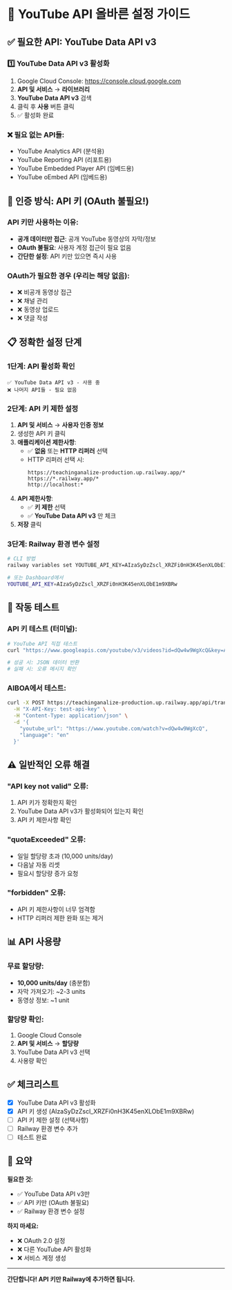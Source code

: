 # 🎥 YouTube API 올바른 설정 가이드

## ✅ 필요한 API: YouTube Data API v3

### 1️⃣ YouTube Data API v3 활성화
1. Google Cloud Console: https://console.cloud.google.com
2. **API 및 서비스** → **라이브러리**
3. **YouTube Data API v3** 검색
4. 클릭 후 **사용** 버튼 클릭
5. ✅ 활성화 완료

### ❌ 필요 없는 API들:
- YouTube Analytics API (분석용)
- YouTube Reporting API (리포트용)
- YouTube Embedded Player API (임베드용)
- YouTube oEmbed API (임베드용)

## 🔑 인증 방식: API 키 (OAuth 불필요!)

### API 키만 사용하는 이유:
- **공개 데이터만 접근**: 공개 YouTube 동영상의 자막/정보
- **OAuth 불필요**: 사용자 계정 접근이 필요 없음
- **간단한 설정**: API 키만 있으면 즉시 사용

### OAuth가 필요한 경우 (우리는 해당 없음):
- ❌ 비공개 동영상 접근
- ❌ 채널 관리
- ❌ 동영상 업로드
- ❌ 댓글 작성

## 📋 정확한 설정 단계

### 1단계: API 활성화 확인
```
✅ YouTube Data API v3 - 사용 중
❌ 나머지 API들 - 필요 없음
```

### 2단계: API 키 제한 설정
1. **API 및 서비스** → **사용자 인증 정보**
2. 생성한 API 키 클릭
3. **애플리케이션 제한사항**:
   - ✅ **없음** 또는 **HTTP 리퍼러** 선택
   - HTTP 리퍼러 선택 시:
     ```
     https://teachinganalize-production.up.railway.app/*
     https://*.railway.app/*
     http://localhost:*
     ```
4. **API 제한사항**:
   - ✅ **키 제한** 선택
   - ✅ **YouTube Data API v3** 만 체크
5. **저장** 클릭

### 3단계: Railway 환경 변수 설정
```bash
# CLI 방법
railway variables set YOUTUBE_API_KEY=AIzaSyDzZscl_XRZFi0nH3K45enXLObE1m9XBRw

# 또는 Dashboard에서
YOUTUBE_API_KEY=AIzaSyDzZscl_XRZFi0nH3K45enXLObE1m9XBRw
```

## 🧪 작동 테스트

### API 키 테스트 (터미널):
```bash
# YouTube API 직접 테스트
curl "https://www.googleapis.com/youtube/v3/videos?id=dQw4w9WgXcQ&key=AIzaSyDzZscl_XRZFi0nH3K45enXLObE1m9XBRw&part=snippet"

# 성공 시: JSON 데이터 반환
# 실패 시: 오류 메시지 확인
```

### AIBOA에서 테스트:
```bash
curl -X POST https://teachinganalize-production.up.railway.app/api/transcribe/youtube \
  -H "X-API-Key: test-api-key" \
  -H "Content-Type: application/json" \
  -d '{
    "youtube_url": "https://www.youtube.com/watch?v=dQw4w9WgXcQ",
    "language": "en"
  }'
```

## ⚠️ 일반적인 오류 해결

### "API key not valid" 오류:
1. API 키가 정확한지 확인
2. YouTube Data API v3가 활성화되어 있는지 확인
3. API 키 제한사항 확인

### "quotaExceeded" 오류:
- 일일 할당량 초과 (10,000 units/day)
- 다음날 자동 리셋
- 필요시 할당량 증가 요청

### "forbidden" 오류:
- API 키 제한사항이 너무 엄격함
- HTTP 리퍼러 제한 완화 또는 제거

## 📊 API 사용량

### 무료 할당량:
- **10,000 units/day** (충분함)
- 자막 가져오기: ~2-3 units
- 동영상 정보: ~1 unit

### 할당량 확인:
1. Google Cloud Console
2. **API 및 서비스** → **할당량**
3. YouTube Data API v3 선택
4. 사용량 확인

## ✅ 체크리스트

- [x] YouTube Data API v3 활성화
- [x] API 키 생성 (AIzaSyDzZscl_XRZFi0nH3K45enXLObE1m9XBRw)
- [ ] API 키 제한 설정 (선택사항)
- [ ] Railway 환경 변수 추가
- [ ] 테스트 완료

## 🎯 요약

**필요한 것:**
- ✅ YouTube Data API v3만
- ✅ API 키만 (OAuth 불필요)
- ✅ Railway 환경 변수 설정

**하지 마세요:**
- ❌ OAuth 2.0 설정
- ❌ 다른 YouTube API 활성화
- ❌ 서비스 계정 생성

---

**간단합니다! API 키만 Railway에 추가하면 됩니다.**